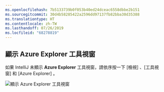 ```yaml
---
ms.openlocfilehash: 7b5133739b0f053b40ed24dceac6558dbbe2b151
ms.sourcegitcommit: 30d4b58285422a2596dd97137fb82bba30d35388
ms.translationtype: HT
ms.contentlocale: zh-TW
ms.lasthandoff: 07/26/2019
ms.locfileid: "68278819"
---
```

## <a name="displaying-the-azure-explorer-tool-window"></a>顯示 Azure Explorer 工具視窗

如果 IntelliJ 未顯示 **Azure Explorer** 工具視窗，請依序按一下 [檢視]  、[工具視窗]  和 [Azure Explorer]  。

![顯示 Azure Explorer 工具視窗](../media/azure-toolkit-for-intellij-show-azure-explorer/show-az-exp-01.png)

